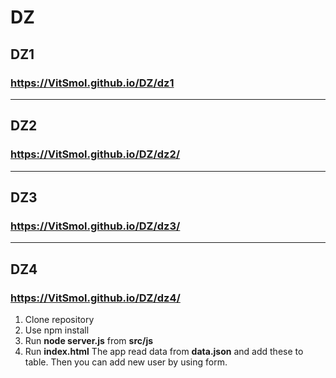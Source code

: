 # DZ
## DZ1
### https://VitSmol.github.io/DZ/dz1
---
## DZ2
### https://VitSmol.github.io/DZ/dz2/
---
## DZ3
### https://VitSmol.github.io/DZ/dz3/
---
## DZ4
### https://VitSmol.github.io/DZ/dz4/
1. Clone repository
2. Use npm install
3. Run **node server.js** from **src/js**
4. Run **index.html**
The app read data from **data.json** and add these to table.
Then you can add new user by using form.